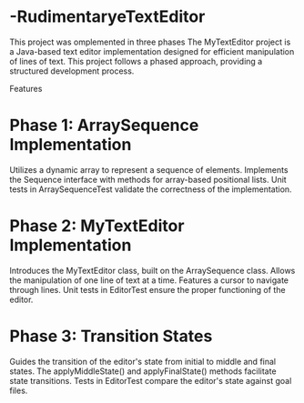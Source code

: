 # -RudimentaryeTextEditor
This project was omplemented in three phases
The MyTextEditor project is a Java-based text editor implementation designed for efficient manipulation of lines of text. This project follows a phased approach, providing a structured development process.

Features
# Phase 1: ArraySequence Implementation

Utilizes a dynamic array to represent a sequence of elements.
Implements the Sequence interface with methods for array-based positional lists.
Unit tests in ArraySequenceTest validate the correctness of the implementation.

# Phase 2: MyTextEditor Implementation

Introduces the MyTextEditor class, built on the ArraySequence class.
Allows the manipulation of one line of text at a time.
Features a cursor to navigate through lines.
Unit tests in EditorTest ensure the proper functioning of the editor.

# Phase 3: Transition States

Guides the transition of the editor's state from initial to middle and final states.
The applyMiddleState() and applyFinalState() methods facilitate state transitions.
Tests in EditorTest compare the editor's state against goal files.
